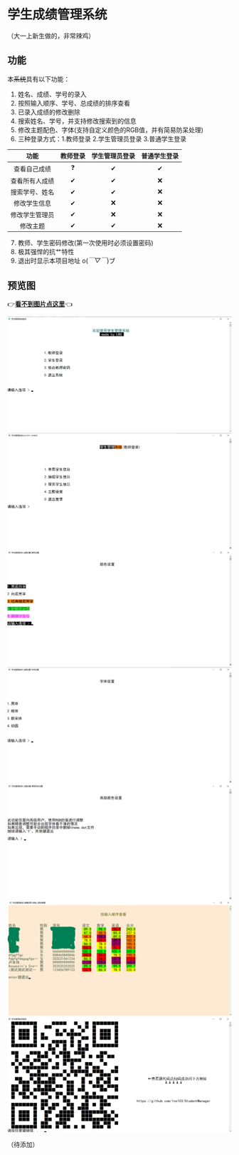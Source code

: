 # 学生成绩管理系统
（大一上新生做的，非常辣鸡）
## 功能
本~~系统~~具有以下功能：   
1. 姓名、成绩、学号的录入
2. 按照输入顺序、学号、总成绩的排序查看
3. 已录入成绩的修改删除
4. 搜索姓名、学号，并支持修改搜索到的信息
5. 修改主题配色、字体(支持自定义颜色的RGB值，并有简易防呆处理)
6. 三种登录方式：1.教师登录 2.学生管理员登录 3.普通学生登录

|  功能  | 教师登录 | 学生管理员登录  |  普通学生登录  |
|:-:|:-:|:-:|:-:|
| 查看自己成绩 | ❓ | ✔ | ✔ |
| 查看所有人成绩 | ✔ | ✔ | ❌ |
| 搜索学号、姓名 | ✔ | ✔ | ❌ |
| 修改学生信息 | ✔ | ❌ | ❌ |
| 修改学生管理员 | ✔ | ❌ | ❌ |
| 修改主题 | ✔ | ✔ | ❌ |


7. 教师、学生密码修改(第一次使用时必须设置密码)
8. 极其强悍的抗艹特性
9. 退出时显示本项目地址 o(*￣▽￣*)ブ

## 预览图
👉[**看不到图片点这里**](https://www.justlll.tk/myHomework/imgPreview/ "本人的小vps")👈

![image](/imgPreview/welcomeMenu.png)
![image](/imgPreview/mainMenu.png)
![image](/imgPreview/color.png)
![image](/imgPreview/font.png)
![image](/imgPreview/color2.png)
![image](/imgPreview/information.png)
![image](/imgPreview/exit.png)

（待添加）

